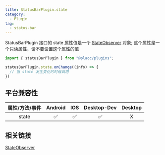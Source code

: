 ```yaml
---
title: StatusBarPlugin.state
category:
  - Plugin
tag:
  - status-bar
---
```


StatusBarPlugin 接口的 state 属性值是一个 [StateObserver](../state-observer/index.md) 对象; 
这个属性是一个只读属性，请不要设置这个属性的值


```javascript
import { statusBarPlugin } from "@plaoc/plugins";

statusBarPlugin.state.onChange((info) => {
  // 当 state 发生变化的时候调用
})

```


## 平台兼容性


| 属性/方法/事件 | Android | IOS | Desktop-Dev | Desktop |
|:------------:|:-------:|:---:|:-----------:|:-------:|
| state        | ✅      | ✅  | ✅          | X      |
 

## 相关链接
[StateObserver](../state-observer/index.md)
